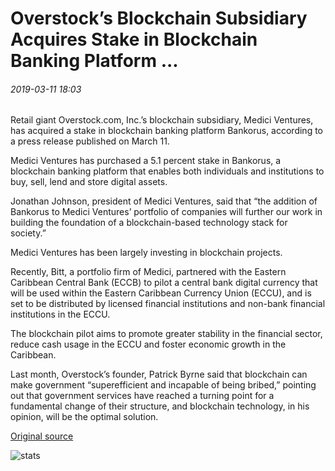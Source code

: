 # Overstock’s Blockchain Subsidiary Acquires Stake in Blockchain Banking Platform ...

###### 2019-03-11 18:03

Retail giant Overstock.com, Inc.’s blockchain subsidiary, Medici Ventures, has acquired a stake in blockchain banking platform Bankorus, according to a press release published on March 11.

Medici Ventures has purchased a 5.1 percent stake in Bankorus, a blockchain banking platform that enables both individuals and institutions to buy, sell, lend and store digital assets.

Jonathan Johnson, president of Medici Ventures, said that “the addition of Bankorus to Medici Ventures’ portfolio of companies will further our work in building the foundation of a blockchain-based technology stack for society.”

Medici Ventures has been largely investing in blockchain projects.

Recently, Bitt, a portfolio firm of Medici, partnered with the Eastern Caribbean Central Bank (ECCB) to pilot a central bank digital currency that will be used within the Eastern Caribbean Currency Union (ECCU), and is set to be distributed by licensed financial institutions and non-bank financial institutions in the ECCU.

The blockchain pilot aims to promote greater stability in the financial sector, reduce cash usage in the ECCU and foster economic growth in the Caribbean.

Last month, Overstock’s founder, Patrick Byrne said that blockchain can make government “superefficient and incapable of being bribed,” pointing out that government services have reached a turning point for a fundamental change of their structure, and blockchain technology, in his opinion, will be the optimal solution.

[Original source](https://cointelegraph.com/news/overstocks-blockchain-subsidiary-acquires-stake-in-blockchain-banking-platform)

![stats](https://c.statcounter.com/11760860/0/a89fa40b/1/ "stats")